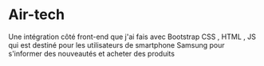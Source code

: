 # Air-tech
Une intégration côté front-end que j'ai fais avec Bootstrap CSS , HTML , JS qui est destiné pour les utilisateurs de smartphone Samsung pour s'informer des nouveautés et acheter des produits
